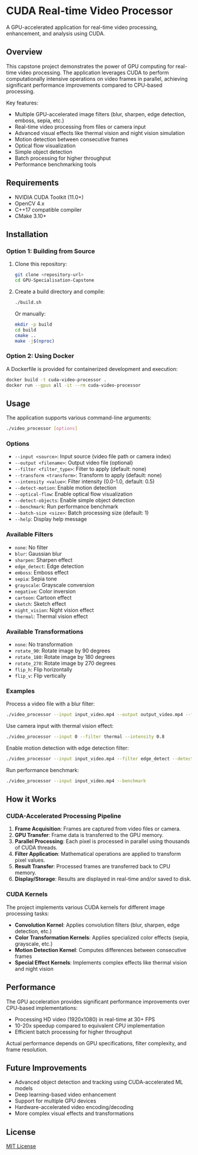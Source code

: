 # CUDA Real-time Video Processor

A GPU-accelerated application for real-time video processing, enhancement, and analysis using CUDA.

## Overview

This capstone project demonstrates the power of GPU computing for real-time video processing. The application leverages CUDA to perform computationally intensive operations on video frames in parallel, achieving significant performance improvements compared to CPU-based processing.

Key features:

- Multiple GPU-accelerated image filters (blur, sharpen, edge detection, emboss, sepia, etc.)
- Real-time video processing from files or camera input
- Advanced visual effects like thermal vision and night vision simulation
- Motion detection between consecutive frames
- Optical flow visualization
- Simple object detection
- Batch processing for higher throughput
- Performance benchmarking tools

## Requirements

- NVIDIA CUDA Toolkit (11.0+)
- OpenCV 4.x
- C++17 compatible compiler
- CMake 3.10+

## Installation

### Option 1: Building from Source

1. Clone this repository:
   ```bash
   git clone <repository-url>
   cd GPU-Specialisation-Capstone
   ```

2. Create a build directory and compile:
   ```bash
   ./build.sh
   ```
   
   Or manually:
   ```bash
   mkdir -p build
   cd build
   cmake ..
   make -j$(nproc)
   ```

### Option 2: Using Docker

A Dockerfile is provided for containerized development and execution:

```bash
docker build -t cuda-video-processor .
docker run --gpus all -it --rm cuda-video-processor
```

## Usage

The application supports various command-line arguments:

```bash
./video_processor [options]
```

### Options

- `--input <source>`: Input source (video file path or camera index)
- `--output <filename>`: Output video file (optional)
- `--filter <filter_type>`: Filter to apply (default: none)
- `--transform <transform>`: Transform to apply (default: none)
- `--intensity <value>`: Filter intensity (0.0-1.0, default: 0.5)
- `--detect-motion`: Enable motion detection
- `--optical-flow`: Enable optical flow visualization
- `--detect-objects`: Enable simple object detection
- `--benchmark`: Run performance benchmark
- `--batch-size <size>`: Batch processing size (default: 1)
- `--help`: Display help message

### Available Filters

- `none`: No filter
- `blur`: Gaussian blur
- `sharpen`: Sharpen effect
- `edge_detect`: Edge detection
- `emboss`: Emboss effect
- `sepia`: Sepia tone
- `grayscale`: Grayscale conversion
- `negative`: Color inversion
- `cartoon`: Cartoon effect
- `sketch`: Sketch effect
- `night_vision`: Night vision effect
- `thermal`: Thermal vision effect

### Available Transformations

- `none`: No transformation
- `rotate_90`: Rotate image by 90 degrees
- `rotate_180`: Rotate image by 180 degrees
- `rotate_270`: Rotate image by 270 degrees
- `flip_h`: Flip horizontally
- `flip_v`: Flip vertically

### Examples

Process a video file with a blur filter:
```bash
./video_processor --input input_video.mp4 --output output_video.mp4 --filter blur --intensity 0.7
```

Use camera input with thermal vision effect:
```bash
./video_processor --input 0 --filter thermal --intensity 0.8
```

Enable motion detection with edge detection filter:
```bash
./video_processor --input input_video.mp4 --filter edge_detect --detect-motion
```

Run performance benchmark:
```bash
./video_processor --input input_video.mp4 --benchmark
```

## How it Works

### CUDA-Accelerated Processing Pipeline

1. **Frame Acquisition**: Frames are captured from video files or camera.
2. **GPU Transfer**: Frame data is transferred to the GPU memory.
3. **Parallel Processing**: Each pixel is processed in parallel using thousands of CUDA threads.
4. **Filter Application**: Mathematical operations are applied to transform pixel values.
5. **Result Transfer**: Processed frames are transferred back to CPU memory.
6. **Display/Storage**: Results are displayed in real-time and/or saved to disk.

### CUDA Kernels

The project implements various CUDA kernels for different image processing tasks:

- **Convolution Kernel**: Applies convolution filters (blur, sharpen, edge detection, etc.)
- **Color Transformation Kernels**: Applies specialized color effects (sepia, grayscale, etc.)
- **Motion Detection Kernel**: Computes differences between consecutive frames
- **Special Effect Kernels**: Implements complex effects like thermal vision and night vision

## Performance

The GPU acceleration provides significant performance improvements over CPU-based implementations:

- Processing HD video (1920x1080) in real-time at 30+ FPS
- 10-20x speedup compared to equivalent CPU implementation
- Efficient batch processing for higher throughput

Actual performance depends on GPU specifications, filter complexity, and frame resolution.

## Future Improvements

- Advanced object detection and tracking using CUDA-accelerated ML models
- Deep learning-based video enhancement
- Support for multiple GPU devices
- Hardware-accelerated video encoding/decoding
- More complex visual effects and transformations

## License

[MIT License](LICENSE) 